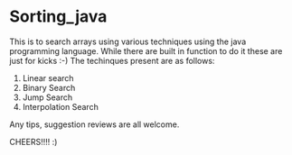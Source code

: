 # Sorting_java
This is to search arrays using various techniques using the java programming language. While there are built in function to do  it these are just for kicks :-)
The techinques present are as follows:
1) Linear search
2) Binary Search
3) Jump Search
4) Interpolation Search

Any tips, suggestion reviews are all welcome.

CHEERS!!!!
:)

